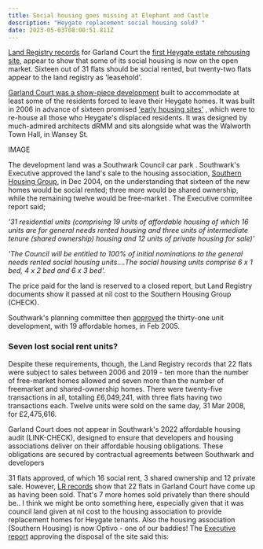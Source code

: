 ```yaml
---
title: Social housing goes missing at Elephant and Castle
description: "Heygate replacement social housing sold? "
date: 2023-05-03T08:00:51.811Z
---
```

[Land Registry records](https://landregistry.data.gov.uk/app/ppd/search?et%5B%5D=lrcommon%3Afreehold&et%5B%5D=lrcommon%3Aleasehold&limit=100&nb%5B%5D=true&nb%5B%5D=false&paon=garland+court&postcode=se17+1lh&ptype%5B%5D=lrcommon%3Adetached&ptype%5B%5D=lrcommon%3Asemi-detached&ptype%5B%5D=lrcommon%3Aterraced&ptype%5B%5D=lrcommon%3Aflat-maisonette&ptype%5B%5D=lrcommon%3AotherPropertyType&street=wansey&tc%5B%5D=ppd%3AstandardPricePaidTransaction&tc%5B%5D=ppd%3AadditionalPricePaidTransaction) for Garland Court the [first Heygate estate rehousing site](https://www.london-se1.co.uk/news/view/1692), appear to show that some of its  social housing is now on the open market.  Sixteen out of 31 flats should be social rented, but twenty-two flats appear to the land registry as 'leasehold'.   

[Garland Court was a show-piece development](https://aplust.net/blog/_drmm_wansey_street_housing_london/) built to accommodate at least some of the residents forced to leave their Heygate homes.  It was built in 2006 in advance of sixteen promised ['early housing sites'](http://betterelephant.github.io/images/new_homes_for_heygate.pdf) , which were  to re-house all those who Heygate's displaced residents.  It was designed by much-admired architects dRMM and sits alongside what was the Walworth Town Hall, in Wansey St.

IMAGE

The development land was a Southwark Council car park .  Southwark's Executive approved the land's sale to the housing association, [Southern Housing Group](https://www.shgroup.org.uk/), in Dec 2004, on the understanding that sixteen of the new homes would be social rented; three more would be shared ownership, while the remaining twelve would be free-market .  The Executive commitee report said;

*'31 residential units (comprising 19 units of affordable housing of which 16 units are for general needs rented housing and three units of intermediate tenure (shared ownership) housing and 12 units of private housing for sale)'*

*'The Council will be entitled to 100% of initial nominations to the general needs rented social housing units....The social housing units comprise 6 x 1 bed, 4 x 2 bed and 6 x 3 bed'.*

The price paid for the land is reserved to a closed report, but Land Registry documents show it passed at nil cost to the Southern Housing Group (CHECK).

Southwark's planning committee then [approved](https://moderngov.southwark.gov.uk/CeListDocuments.aspx?CommitteeId=119&MeetingId=305&DF=08%2f02%2f2005&Ver=2) the thirty-one unit development, with 19 affordable homes, in Feb 2005.

### Seven lost social rent units?

Despite these requirements, though, the Land Registry records that 22 flats were subject to sales between 2006 and 2019 - ten more than the number of free-market homes allowed and seven more than the number of freemarket and shared-ownership homes.  There were twenty-five transactions in all, totalling £6,049,241, with three flats having two transactions each.  Twelve units were sold on the same day, 31 Mar 2008, for £2,475,616.[](https://planning.southwark.gov.uk/online-applications/files/0C4C68BF0DB749386891C71EF16D3798/pdf/04_AP_2114-DECISION_NOTICE-2287730.pdf)

[](https://planning.southwark.gov.uk/online-applications/files/E6F57DD1BD52E64AFA3C8FFDDDB19F3E/pdf/04_AP_2114-OFFICER_REPORT-2728559.pdf)Garland Court does not appear in Southwark's 2022 affordable housing audit (LINK-CHECK), designed to ensure that developers and housing associations deliver on their affordable housing obligations.  These obligations are secured by contractual agreements between Southwark and developers

31 flats approved, of which 16 social rent, 3 shared ownership and 12 private sale.
However, [LR records](https://landregistry.data.gov.uk/app/ppd/search?et%5B%5D=lrcommon%3Afreehold&et%5B%5D=lrcommon%3Aleasehold&limit=100&nb%5B%5D=true&nb%5B%5D=false&paon=garland+court&postcode=se17+1lh&ptype%5B%5D=lrcommon%3Adetached&ptype%5B%5D=lrcommon%3Asemi-detached&ptype%5B%5D=lrcommon%3Aterraced&ptype%5B%5D=lrcommon%3Aflat-maisonette&ptype%5B%5D=lrcommon%3AotherPropertyType&street=wansey&tc%5B%5D=ppd%3AstandardPricePaidTransaction&tc%5B%5D=ppd%3AadditionalPricePaidTransaction) show that 22 flats in Garland Court have come up as having been sold.
That's 7 more homes sold privately than there should be..
I think we might be onto something here, especially given that it was council land given at nil cost to the housing association to provide replacement homes for Heygate tenants.
Also the housing association (Southern Housing) is now Optivo - one of our baddies!
The [Executive report](https://moderngov.southwark.gov.uk/Data/Executive/20041214/Agenda/Item%2018%20-%20Site%20known%20asthe%20Wansey%20Street%20car%20park,%20Wansey%20Street,%20SE17%20-%20Disposal.pdf) approving the disposal of the site said this: